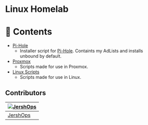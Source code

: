 # Linux Homelab

# :link: Contents


- [Pi-Hole](./pi-hole/)
  - Installer script for [Pi-Hole](https://pi-hole.net/). Containts my AdLists and installs unbound by default.
-  [Proxmox](./proxmox/)
   - Scripts made for use in Proxmox.
- [Linux Scripts](./scripts/)
  - Scripts made for use in Linux.

## Contributors

| [![JershOps](https://github.com/JershOps.png?size=100)](https://github.com/JershOps) 
| ---------------------------------------------------------------------------------------- 
| [JershOps](https://github.com/JershOps)                                               

